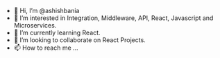 - 👋 Hi, I’m @ashishbania
- 👀 I’m interested in Integration, Middleware, API, React, Javascript and Microservices.
- 🌱 I’m currently learning React.
- 💞️ I’m looking to collaborate on React Projects.
- 📫 How to reach me ...

<!---
ashishbania/ashishbania is a ✨ special ✨ repository because its `README.md` (this file) appears on your GitHub profile.
You can click the Preview link to take a look at your changes.
--->
